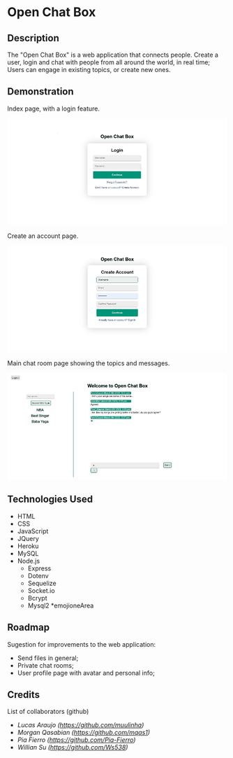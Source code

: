 # **Open Chat Box**

##  **Description**
The "Open Chat Box" is a web application that connects people. 
Create a user, login and chat with people from all around the world, in real time; Users can engage in existing topics, or create new ones.

## **Demonstration**
Index page, with a login feature.

![Printscreen of the web application](./public/images/OCB%20-%20Login%20page.jpg) 

Create an account page.

![Printscreen of the web application](./public/images/OCB%20-%20Create%20Account.jpg) 

Main chat room page showing the topics and messages.

![Printscreen of the web application](./public/images/OCB%20-%20Main%20Screen.jpg) 


## **Technologies Used**

* HTML
* CSS
* JavaScript
* JQuery
* Heroku
* MySQL
* Node.js
  * Express
  * Dotenv
  * Sequelize
  * Socket.io
  * Bcrypt
  * Mysql2
  *emojioneArea


## **Roadmap**

Sugestion for improvements to the web application:
* Send files in general;
* Private chat rooms;
* User profile page with avatar and personal info;


## **Credits**
List of collaborators (github)

* *Lucas Araujo (https://github.com/muulinha)*
* *Morgan Qasabian (https://github.com/mqas1)*
* *Pia Fierro (https://github.com/Pia-Fierro)*
* *Willian Su (https://github.com/Ws538)*